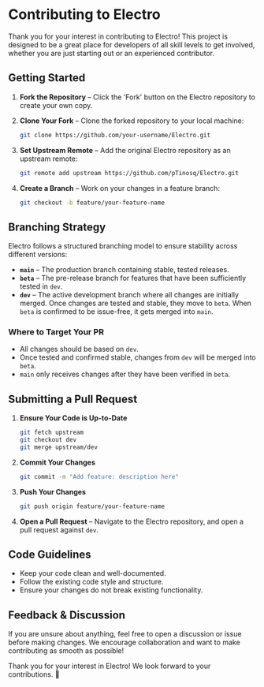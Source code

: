 # Contributing to Electro

Thank you for your interest in contributing to Electro! This project is designed to be a great place for developers of all skill levels to get involved, whether you are just starting out or an experienced contributor.

## Getting Started

1. **Fork the Repository** – Click the 'Fork' button on the Electro repository to create your own copy.
2. **Clone Your Fork** – Clone the forked repository to your local machine:

   ```sh
   git clone https://github.com/your-username/Electro.git
   ```

3. **Set Upstream Remote** – Add the original Electro repository as an upstream remote:

   ```sh
   git remote add upstream https://github.com/pTinosq/Electro.git
   ```

4. **Create a Branch** – Work on your changes in a feature branch:

   ```sh
   git checkout -b feature/your-feature-name
   ```

## Branching Strategy

Electro follows a structured branching model to ensure stability across different versions:

- **`main`** – The production branch containing stable, tested releases.
- **`beta`** – The pre-release branch for features that have been sufficiently tested in `dev`.
- **`dev`** – The active development branch where all changes are initially merged. Once changes are tested and stable, they move to `beta`. When `beta` is confirmed to be issue-free, it gets merged into `main`.

### Where to Target Your PR

- All changes should be based on `dev`.
- Once tested and confirmed stable, changes from `dev` will be merged into `beta`.
- `main` only receives changes after they have been verified in `beta`.

## Submitting a Pull Request

1. **Ensure Your Code is Up-to-Date**

   ```sh
   git fetch upstream
   git checkout dev
   git merge upstream/dev
   ```

2. **Commit Your Changes**

   ```sh
   git commit -m "Add feature: description here"
   ```

3. **Push Your Changes**

   ```sh
   git push origin feature/your-feature-name
   ```

4. **Open a Pull Request** – Navigate to the Electro repository, and open a pull request against `dev`.

## Code Guidelines

- Keep your code clean and well-documented.
- Follow the existing code style and structure.
- Ensure your changes do not break existing functionality.

## Feedback & Discussion

If you are unsure about anything, feel free to open a discussion or issue before making changes. We encourage collaboration and want to make contributing as smooth as possible!

Thank you for your interest in Electro! We look forward to your contributions. 🚀
